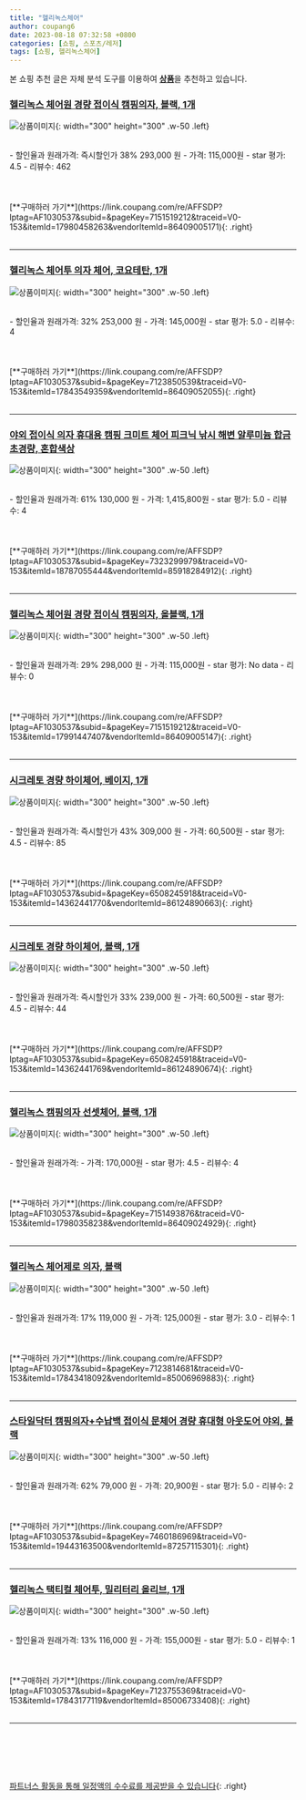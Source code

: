 ```yaml
---
title: "헬리녹스체어"
author: coupang6
date: 2023-08-18 07:32:58 +0800
categories: [쇼핑, 스포츠/레저]
tags: [쇼핑, 헬리녹스체어]
---
```


본 쇼핑 추천 글은 자체 분석 도구를 이용하여 [**상품**](https://link.coupang.com/a/bao1ui)을 추천하고 있습니다.

### [헬리녹스 체어원 경량 접이식 캠핑의자, 블랙, 1개](https://link.coupang.com/re/AFFSDP?lptag=AF1030537&subid=&pageKey=7151519212&traceid=V0-153&itemId=17980458263&vendorItemId=86409005171)

![상품이미지](https://thumbnail7.coupangcdn.com/thumbnails/remote/230x230ex/image/vendor_inventory/4743/e69793ca007b1d76b602f178630e48dc4e5811bb9fc0ca94f5db77c38910.jpg){: width="300" height="300" .w-50 .left}


<br>
- 할인율과 원래가격: 즉시할인가 38%  293,000   원
- 가격: 115,000원
- star 평가: 4.5
- 리뷰수: 462
<br>
<br>
<br>
<br>
[**구매하러 가기**](https://link.coupang.com/re/AFFSDP?lptag=AF1030537&subid=&pageKey=7151519212&traceid=V0-153&itemId=17980458263&vendorItemId=86409005171){: .right}
<br>
<br>

---

### [헬리녹스 체어투 의자 체어, 코요테탄, 1개](https://link.coupang.com/re/AFFSDP?lptag=AF1030537&subid=&pageKey=7123850539&traceid=V0-153&itemId=17843549359&vendorItemId=86409052055)

![상품이미지](https://thumbnail6.coupangcdn.com/thumbnails/remote/230x230ex/image/vendor_inventory/eb8b/9ffb40145431b6cede826d5d1d26dfb08a1910b977a369f4947d649b5680.jpg){: width="300" height="300" .w-50 .left}


<br>
- 할인율과 원래가격: 32%  253,000   원
- 가격: 145,000원
- star 평가: 5.0
- 리뷰수: 4
<br>
<br>
<br>
<br>
[**구매하러 가기**](https://link.coupang.com/re/AFFSDP?lptag=AF1030537&subid=&pageKey=7123850539&traceid=V0-153&itemId=17843549359&vendorItemId=86409052055){: .right}
<br>
<br>

---

### [야외 접이식 의자 휴대용 캠핑 크미트 체어 피크닉 낚시 해변 알루미늄 합금 초경량, 혼합색상](https://link.coupang.com/re/AFFSDP?lptag=AF1030537&subid=&pageKey=7323299979&traceid=V0-153&itemId=18787055444&vendorItemId=85918284912)

![상품이미지](https://thumbnail10.coupangcdn.com/thumbnails/remote/230x230ex/image/vendor_inventory/499c/0cba7230876d352291399ff415635e1e6b3650f5d03150b606900f9524c5.jpg){: width="300" height="300" .w-50 .left}


<br>
- 할인율과 원래가격: 61%  130,000   원
- 가격: 1,415,800원
- star 평가: 5.0
- 리뷰수: 4
<br>
<br>
<br>
<br>
[**구매하러 가기**](https://link.coupang.com/re/AFFSDP?lptag=AF1030537&subid=&pageKey=7323299979&traceid=V0-153&itemId=18787055444&vendorItemId=85918284912){: .right}
<br>
<br>

---

### [헬리녹스 체어원 경량 접이식 캠핑의자, 올블랙, 1개](https://link.coupang.com/re/AFFSDP?lptag=AF1030537&subid=&pageKey=7151519212&traceid=V0-153&itemId=17991447407&vendorItemId=86409005147)

![상품이미지](https://thumbnail7.coupangcdn.com/thumbnails/remote/230x230ex/image/vendor_inventory/4743/e69793ca007b1d76b602f178630e48dc4e5811bb9fc0ca94f5db77c38910.jpg){: width="300" height="300" .w-50 .left}


<br>
- 할인율과 원래가격: 29%  298,000   원
- 가격: 115,000원
- star 평가: No data
- 리뷰수: 0
<br>
<br>
<br>
<br>
[**구매하러 가기**](https://link.coupang.com/re/AFFSDP?lptag=AF1030537&subid=&pageKey=7151519212&traceid=V0-153&itemId=17991447407&vendorItemId=86409005147){: .right}
<br>
<br>

---

### [시크레토 경량 하이체어, 베이지, 1개](https://link.coupang.com/re/AFFSDP?lptag=AF1030537&subid=&pageKey=6508245918&traceid=V0-153&itemId=14362441770&vendorItemId=86124890663)

![상품이미지](https://thumbnail7.coupangcdn.com/thumbnails/remote/230x230ex/image/retail/images/2023/05/30/12/3/5b863d98-0a93-4a1b-b620-e4c5e7de0f80.jpg){: width="300" height="300" .w-50 .left}


<br>
- 할인율과 원래가격: 즉시할인가 43%  309,000   원
- 가격: 60,500원
- star 평가: 4.5
- 리뷰수: 85
<br>
<br>
<br>
<br>
[**구매하러 가기**](https://link.coupang.com/re/AFFSDP?lptag=AF1030537&subid=&pageKey=6508245918&traceid=V0-153&itemId=14362441770&vendorItemId=86124890663){: .right}
<br>
<br>

---

### [시크레토 경량 하이체어, 블랙, 1개](https://link.coupang.com/re/AFFSDP?lptag=AF1030537&subid=&pageKey=6508245918&traceid=V0-153&itemId=14362441769&vendorItemId=86124890674)

![상품이미지](https://thumbnail6.coupangcdn.com/thumbnails/remote/230x230ex/image/retail/images/2023/05/30/12/7/bfdb90f2-b125-4f96-931c-69529fc9b76c.jpg){: width="300" height="300" .w-50 .left}


<br>
- 할인율과 원래가격: 즉시할인가 33%  239,000   원
- 가격: 60,500원
- star 평가: 4.5
- 리뷰수: 44
<br>
<br>
<br>
<br>
[**구매하러 가기**](https://link.coupang.com/re/AFFSDP?lptag=AF1030537&subid=&pageKey=6508245918&traceid=V0-153&itemId=14362441769&vendorItemId=86124890674){: .right}
<br>
<br>

---

### [헬리녹스 캠핑의자 선셋체어, 블랙, 1개](https://link.coupang.com/re/AFFSDP?lptag=AF1030537&subid=&pageKey=7151493876&traceid=V0-153&itemId=17980358238&vendorItemId=86409024929)

![상품이미지](https://thumbnail9.coupangcdn.com/thumbnails/remote/230x230ex/image/vendor_inventory/10e8/ae8a321d37809b24b27f2adeee835a4dca3865326bc7c3cbdd141d1caf59.jpg){: width="300" height="300" .w-50 .left}


<br>
- 할인율과 원래가격: 
- 가격: 170,000원
- star 평가: 4.5
- 리뷰수: 4
<br>
<br>
<br>
<br>
[**구매하러 가기**](https://link.coupang.com/re/AFFSDP?lptag=AF1030537&subid=&pageKey=7151493876&traceid=V0-153&itemId=17980358238&vendorItemId=86409024929){: .right}
<br>
<br>

---

### [헬리녹스 체어제로 의자, 블랙](https://link.coupang.com/re/AFFSDP?lptag=AF1030537&subid=&pageKey=7123814681&traceid=V0-153&itemId=17843418092&vendorItemId=85006969883)

![상품이미지](https://thumbnail6.coupangcdn.com/thumbnails/remote/230x230ex/image/vendor_inventory/3b78/5a4d86a6515d03ba1e121438bf539dd2ba4f93925bc6eb98f29fc4a48160.jpg){: width="300" height="300" .w-50 .left}


<br>
- 할인율과 원래가격: 17%  119,000   원
- 가격: 125,000원
- star 평가: 3.0
- 리뷰수: 1
<br>
<br>
<br>
<br>
[**구매하러 가기**](https://link.coupang.com/re/AFFSDP?lptag=AF1030537&subid=&pageKey=7123814681&traceid=V0-153&itemId=17843418092&vendorItemId=85006969883){: .right}
<br>
<br>

---

### [스타일닥터 캠핑의자+수납백 접이식 문체어 경량 휴대형 아웃도어 야외, 블랙](https://link.coupang.com/re/AFFSDP?lptag=AF1030537&subid=&pageKey=7460186969&traceid=V0-153&itemId=19443163500&vendorItemId=87257115301)

![상품이미지](https://thumbnail9.coupangcdn.com/thumbnails/remote/230x230ex/image/vendor_inventory/fe17/f7d5ca947b52eb087c34de87ee8e456c161bb07df9293efae866ac46672a.jpg){: width="300" height="300" .w-50 .left}


<br>
- 할인율과 원래가격: 62%  79,000   원
- 가격: 20,900원
- star 평가: 5.0
- 리뷰수: 2
<br>
<br>
<br>
<br>
[**구매하러 가기**](https://link.coupang.com/re/AFFSDP?lptag=AF1030537&subid=&pageKey=7460186969&traceid=V0-153&itemId=19443163500&vendorItemId=87257115301){: .right}
<br>
<br>

---

### [헬리녹스 택티컬 체어투, 밀리터리 올리브, 1개](https://link.coupang.com/re/AFFSDP?lptag=AF1030537&subid=&pageKey=7123755369&traceid=V0-153&itemId=17843177119&vendorItemId=85006733408)

![상품이미지](https://thumbnail8.coupangcdn.com/thumbnails/remote/230x230ex/image/vendor_inventory/1de9/eeb030694e99a2caa653907a16bc31b40bfcaa2b175bbe7898ffd6742cdd.JPG){: width="300" height="300" .w-50 .left}


<br>
- 할인율과 원래가격: 13%  116,000   원
- 가격: 155,000원
- star 평가: 5.0
- 리뷰수: 1
<br>
<br>
<br>
<br>
[**구매하러 가기**](https://link.coupang.com/re/AFFSDP?lptag=AF1030537&subid=&pageKey=7123755369&traceid=V0-153&itemId=17843177119&vendorItemId=85006733408){: .right}
<br>
<br>

---
<br><br><br><br><br> [파트너스 활동을 통해 일정액의 수수료를 제공받을 수 있습니다](https://link.coupang.com/a/bao1ui){: .right}